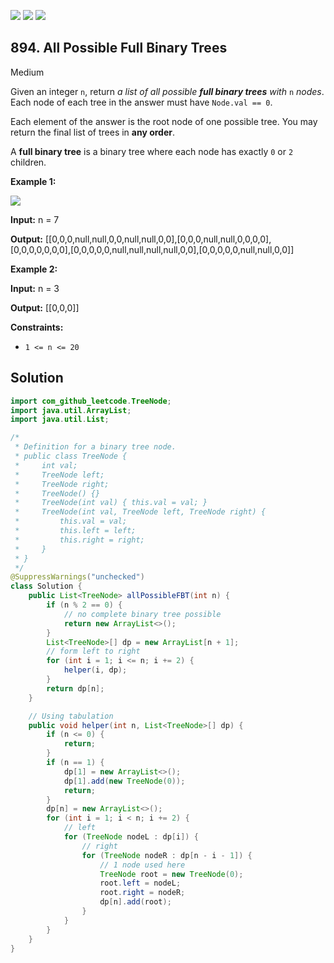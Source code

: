 [![](https://img.shields.io/github/stars/javadev/LeetCode-in-Java?label=Stars&style=flat-square)](https://github.com/javadev/LeetCode-in-Java)
[![](https://img.shields.io/github/forks/javadev/LeetCode-in-Java?label=Fork%20me%20on%20GitHub%20&style=flat-square)](https://github.com/javadev/LeetCode-in-Java/fork)
[![](https://img.shields.io/badge/-LeetCode%20in%20Kotlin-blue?style=flat-square)](https://github.com/javadev/LeetCode-in-Kotlin)

## 894\. All Possible Full Binary Trees

Medium

Given an integer `n`, return _a list of all possible **full binary trees** with_ `n` _nodes_. Each node of each tree in the answer must have `Node.val == 0`.

Each element of the answer is the root node of one possible tree. You may return the final list of trees in **any order**.

A **full binary tree** is a binary tree where each node has exactly `0` or `2` children.

**Example 1:**

![](https://s3-lc-upload.s3.amazonaws.com/uploads/2018/08/22/fivetrees.png)

**Input:** n = 7

**Output:** [[0,0,0,null,null,0,0,null,null,0,0],[0,0,0,null,null,0,0,0,0],[0,0,0,0,0,0,0],[0,0,0,0,0,null,null,null,null,0,0],[0,0,0,0,0,null,null,0,0]] 

**Example 2:**

**Input:** n = 3

**Output:** [[0,0,0]] 

**Constraints:**

*   `1 <= n <= 20`

## Solution

```java
import com_github_leetcode.TreeNode;
import java.util.ArrayList;
import java.util.List;

/*
 * Definition for a binary tree node.
 * public class TreeNode {
 *     int val;
 *     TreeNode left;
 *     TreeNode right;
 *     TreeNode() {}
 *     TreeNode(int val) { this.val = val; }
 *     TreeNode(int val, TreeNode left, TreeNode right) {
 *         this.val = val;
 *         this.left = left;
 *         this.right = right;
 *     }
 * }
 */
@SuppressWarnings("unchecked")
class Solution {
    public List<TreeNode> allPossibleFBT(int n) {
        if (n % 2 == 0) {
            // no complete binary tree possible
            return new ArrayList<>();
        }
        List<TreeNode>[] dp = new ArrayList[n + 1];
        // form left to right
        for (int i = 1; i <= n; i += 2) {
            helper(i, dp);
        }
        return dp[n];
    }

    // Using tabulation
    public void helper(int n, List<TreeNode>[] dp) {
        if (n <= 0) {
            return;
        }
        if (n == 1) {
            dp[1] = new ArrayList<>();
            dp[1].add(new TreeNode(0));
            return;
        }
        dp[n] = new ArrayList<>();
        for (int i = 1; i < n; i += 2) {
            // left
            for (TreeNode nodeL : dp[i]) {
                // right
                for (TreeNode nodeR : dp[n - i - 1]) {
                    // 1 node used here
                    TreeNode root = new TreeNode(0);
                    root.left = nodeL;
                    root.right = nodeR;
                    dp[n].add(root);
                }
            }
        }
    }
}
```